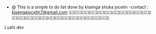 - @ This is a simple to do list done by kisenga shuka jocelin
-contact : kisengajocelin7@gmail.com
🇨🇩🇨🇩🇨🇩🇨🇩🇨🇩🇨🇩🇨🇩🇨🇩🇨🇩🇨🇩🇨🇩🇨🇩🇨🇩🇨🇩🇨🇩🇨🇩🇨🇩🇨🇩🇨🇩🇨🇩🇨🇩🇨🇩🇨🇩🇨🇩

Lushi dev
